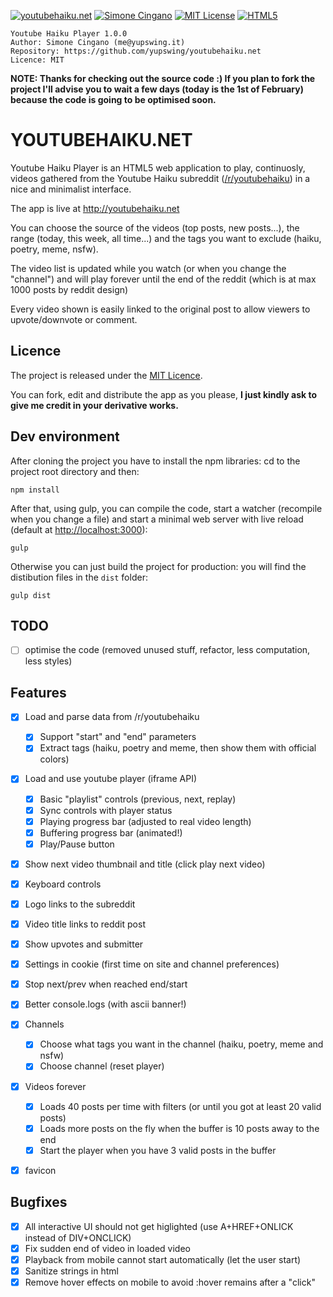 [![youtubehaiku.net](https://img.shields.io/badge/app-youtubehaiku.net-brightgreen.svg)](#) [![Simone Cingano](https://img.shields.io/badge/author-Simone%20Cingano-red.svg)](mailto:me@yupswing.it) [![MIT License](https://img.shields.io/badge/license-MIT-blue.svg)](LICENSE) [![HTML5](https://img.shields.io/badge/language-HTML5-orange.svg)](https://www.w3.org/TR/html5/)

```
Youtube Haiku Player 1.0.0
Author: Simone Cingano (me@yupswing.it)
Repository: https://github.com/yupswing/youtubehaiku.net
Licence: MIT
```

**NOTE: Thanks for checking out the source code :)
If you plan to fork the project I'll advise you to wait a few days (today is the 1st of February) because the code is going to be optimised soon.**

# YOUTUBEHAIKU.NET

Youtube Haiku Player is an HTML5 web application to play, continuosly, videos gathered from the Youtube Haiku subreddit ([/r/youtubehaiku](https://www.reddit.com/r/youtubehaiku)) in a nice and minimalist interface.

The app is live at <http://youtubehaiku.net>

You can choose the source of the videos (top posts, new posts...), the range (today, this week, all time...) and the tags you want to exclude (haiku, poetry, meme, nsfw).

The video list is updated while you watch (or when you change the "channel") and will play forever until the end of the reddit (which is at max 1000 posts by reddit design)

Every video shown is easily linked to the original post to allow viewers to upvote/downvote or comment.

## Licence

The project is released under the [MIT Licence](LICENCE).

You can fork, edit and distribute the app as you please, **I just kindly ask to give me credit in your derivative works.**

## Dev environment

After cloning the project you have to install the npm libraries: cd to the project root directory and then:

```
npm install
```

After that, using gulp, you can compile the code, start a watcher (recompile when you change a file) and start a minimal web server with live reload (default at <http://localhost:3000>):

```
gulp
```

Otherwise you can just build the project for production: you will find the distibution files in the `dist` folder:

```
gulp dist
```

## TODO

- [ ] optimise the code (removed unused stuff, refactor, less computation, less styles)

## Features

- [x] Load and parse data from /r/youtubehaiku

  - [x] Support "start" and "end" parameters
  - [x] Extract tags (haiku, poetry and meme, then show them with official colors)

- [x] Load and use youtube player (iframe API)

  - [x] Basic "playlist" controls (previous, next, replay)
  - [x] Sync controls with player status
  - [x] Playing progress bar (adjusted to real video length)
  - [x] Buffering progress bar (animated!)
  - [x] Play/Pause button

- [x] Show next video thumbnail and title (click play next video)
- [x] Keyboard controls
- [x] Logo links to the subreddit
- [x] Video title links to reddit post
- [x] Show upvotes and submitter
- [x] Settings in cookie (first time on site and channel preferences)
- [x] Stop next/prev when reached end/start
- [x] Better console.logs (with ascii banner!)
- [x] Channels

  - [x] Choose what tags you want in the channel (haiku, poetry, meme and nsfw)
  - [x] Choose channel (reset player)

- [x] Videos forever

  - [x] Loads 40 posts per time with filters (or until you got at least 20 valid posts)
  - [x] Loads more posts on the fly when the buffer is 10 posts away to the end
  - [x] Start the player when you have 3 valid posts in the buffer
  
- [x] favicon


## Bugfixes

- [x] All interactive UI should not get higlighted (use A+HREF+ONLICK instead of DIV+ONCLICK)
- [x] Fix sudden end of video in loaded video
- [x] Playback from mobile cannot start automatically (let the user start)
- [x] Sanitize strings in html
- [x] Remove hover effects on mobile to avoid :hover remains after a "click"
